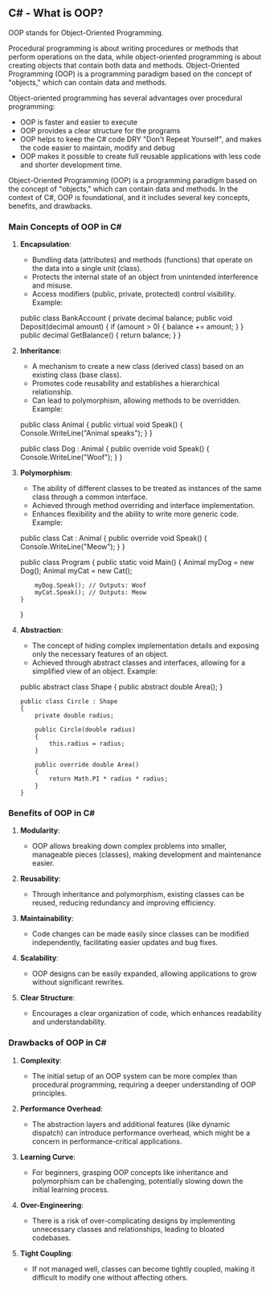 ﻿## C# - What is OOP?

OOP stands for Object-Oriented Programming.

Procedural programming is about writing procedures or methods that perform operations on the data, while object-oriented programming is about creating objects that contain both data and methods.
Object-Oriented Programming (OOP) is a programming paradigm based on the concept of "objects," which can contain data and methods.

Object-oriented programming has several advantages over procedural programming:

-   OOP is faster and easier to execute
-   OOP provides a clear structure for the programs
-   OOP helps to keep the C# code DRY "Don't Repeat Yourself", and makes the code easier to maintain, modify and debug
-   OOP makes it possible to create full reusable applications with less code and shorter development time.

Object-Oriented Programming (OOP) is a programming paradigm based on the concept of "objects," which can contain data and methods. In the context of C#, OOP is foundational, and it includes several key concepts, benefits, and drawbacks.

### Main Concepts of OOP in C#

1.  **Encapsulation**:
    
    -   Bundling data (attributes) and methods (functions) that operate on the data into a single unit (class).
    -   Protects the internal state of an object from unintended interference and misuse.
    -   Access modifiers (public, private, protected) control visibility.
Example: 
  

    public class BankAccount
    {
        private decimal balance;
        public void Deposit(decimal amount)
        {
            if (amount > 0)
            {
                balance += amount;
            }
        }
       public decimal GetBalance()
        {
            return balance;
        }
    }

2.  **Inheritance**:
    
    -   A mechanism to create a new class (derived class) based on an existing class (base class).
    -   Promotes code reusability and establishes a hierarchical relationship.
    -   Can lead to polymorphism, allowing methods to be overridden.
Example:

    public class Animal
    {
        public virtual void Speak()
        {
            Console.WriteLine("Animal speaks");
        }
    }
    
    public class Dog : Animal
    {
        public override void Speak()
        {
            Console.WriteLine("Woof");
        }
    }

3.  **Polymorphism**:
    
    -   The ability of different classes to be treated as instances of the same class through a common interface.
    -   Achieved through method overriding and interface implementation.
    -   Enhances flexibility and the ability to write more generic code.
Example:

    public class Cat : Animal
    {
        public override void Speak()
        {
            Console.WriteLine("Meow");
        }
    }
    
    public class Program
    {
        public static void Main()
        {
            Animal myDog = new Dog();
            Animal myCat = new Cat();
    
            myDog.Speak(); // Outputs: Woof
            myCat.Speak(); // Outputs: Meow
        }
    }


4.  **Abstraction**:
    
    -   The concept of hiding complex implementation details and exposing only the necessary features of an object.
    -   Achieved through abstract classes and interfaces, allowing for a simplified view of an object.
Example:

  

      public abstract class Shape
        {
            public abstract double Area();
        }
        
        public class Circle : Shape
        {
            private double radius;
        
            public Circle(double radius)
            {
                this.radius = radius;
            }
        
            public override double Area()
            {
                return Math.PI * radius * radius;
            }
        }

 



### Benefits of OOP in C#

1.  **Modularity**:
    
    -   OOP allows breaking down complex problems into smaller, manageable pieces (classes), making development and maintenance easier.
2.  **Reusability**:
    
    -   Through inheritance and polymorphism, existing classes can be reused, reducing redundancy and improving efficiency.
3.  **Maintainability**:
    
    -   Code changes can be made easily since classes can be modified independently, facilitating easier updates and bug fixes.
4.  **Scalability**:
    
    -   OOP designs can be easily expanded, allowing applications to grow without significant rewrites.
5.  **Clear Structure**:
    
    -   Encourages a clear organization of code, which enhances readability and understandability.

### Drawbacks of OOP in C#

1.  **Complexity**:
    
    -   The initial setup of an OOP system can be more complex than procedural programming, requiring a deeper understanding of OOP principles.
2.  **Performance Overhead**:
    
    -   The abstraction layers and additional features (like dynamic dispatch) can introduce performance overhead, which might be a concern in performance-critical applications.
3.  **Learning Curve**:
    
    -   For beginners, grasping OOP concepts like inheritance and polymorphism can be challenging, potentially slowing down the initial learning process.
4.  **Over-Engineering**:
    
    -   There is a risk of over-complicating designs by implementing unnecessary classes and relationships, leading to bloated codebases.
5.  **Tight Coupling**:
    
    -   If not managed well, classes can become tightly coupled, making it difficult to modify one without affecting others.




